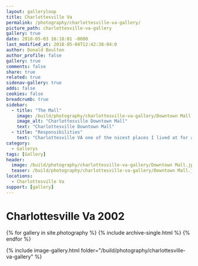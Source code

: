 ```yaml
---
layout: galleryloop
title: Charlottesville Va
permalink: /photography/charlottesville-va-gallery/
picture_path: charlottesville-va-gallery
gallery: true
date: 2018-05-03 16:18:01 -0600
last_modified_at: 2018-05-04T12:42:38-04:0
author: Donald Boulton
author_profile: false
gallery: true
comments: false
share: true
related: true
sidenav-gallery: true
adds: false
cookies: false
breadcrumb: true
sidebar:
  - title: "The Mall"
    image: /build/photography/charlottesville-va-gallery/Downtown Mall.jpg
    image_alt: "Charlottesville Downtown Mall"
    text: "Charlottesville Downtown Mall"
  - title: "Responsibilities"
    text: "Charlottesville VA one of the nicest places I lived at for about 2 months in 2002, while on the way to Washington DC."
category:
  - Gallerys
tags: [Gallery]
header:
  image: /build/photography/charlottesville-va-gallery/Downtown Mall.jpg
  teaser: /build/photography/charlottesville-va-gallery/Downtown Mall.jpg
locations:
  - Charlottesville Va
support: [gallery]
---
```


# Charlottesville Va 2002

{% for gallery in site.photography %}
  {% include archive-single.html %}
{% endfor %}

{% include image-gallery.html folder="/build/photography/charlottesville-va-gallery" %}
